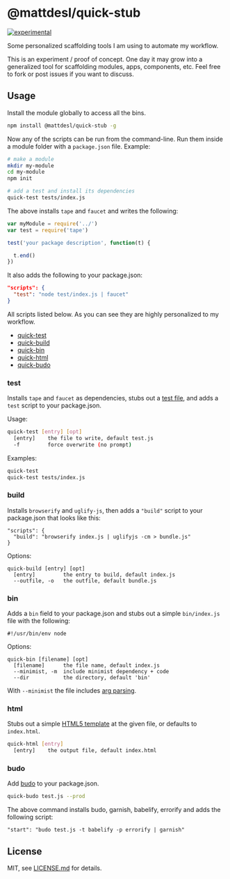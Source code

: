 # @mattdesl/quick-stub

[![experimental](http://badges.github.io/stability-badges/dist/experimental.svg)](http://github.com/badges/stability-badges)

Some personalized scaffolding tools I am using to automate my workflow. 

This is an experiment / proof of concept. One day it may grow into a generalized tool for scaffolding modules, apps, components, etc. Feel free to fork or post issues if you want to discuss.

## Usage

Install the module globally to access all the bins. 

```sh
npm install @mattdesl/quick-stub -g
```

Now any of the scripts can be run from the command-line. Run them inside a module folder with a `package.json` file. Example:

```sh
# make a module
mkdir my-module
cd my-module
npm init

# add a test and install its dependencies
quick-test tests/index.js
```

The above installs `tape` and `faucet` and writes the following:

```js
var myModule = require('../')
var test = require('tape')

test('your package description', function(t) {

  t.end()
})
```

It also adds the following to your package.json:

```json
"scripts": {
  "test": "node test/index.js | faucet"
}
```

All scripts listed below. As you can see they are highly personalized to my workflow.

- [quick-test](#test)
- [quick-build](#build)
- [quick-bin](#bin)
- [quick-html](#html)
- [quick-budo](#budo)

### test

Installs `tape` and `faucet` as dependencies, stubs out a [test file](templates/test.js), and adds a `test` script to your package.json.

Usage: 

```sh
quick-test [entry] [opt]
  [entry]    the file to write, default test.js
  -f         force overwrite (no prompt)
```

Examples:

```sh
quick-test
quick-test tests/index.js
```

### build

Installs `browserify` and `uglify-js`, then adds a `"build"` script to your package.json that looks like this:

```
"scripts": {
  "build": "browserify index.js | uglifyjs -cm > bundle.js"
}
```

Options: 

```
quick-build [entry] [opt]
  [entry]         the entry to build, default index.js
  --outfile, -o   the outfile, default bundle.js
```

### bin

Adds a `bin` field to your package.json and stubs out a simple `bin/index.js` file with the following:

```
#!/usr/bin/env node

```

Options:

```
quick-bin [filename] [opt]
  [filename]      the file name, default index.js
  --minimist, -m  include minimist dependency + code
  --dir           the directory, default 'bin'
```

With `--minimist` the file includes [arg parsing](templates/bin-minimist.js).

### html

Stubs out a simple [HTML5 template](templates/index.html) at the given file, or defaults to `index.html`. 

```sh
quick-html [entry]
  [entry]    the output file, default index.html
```

### budo

Add [budo](https://github.com/mattdesl/budo) to your package.json.

```sh
quick-budo test.js --prod
```

The above command installs budo, garnish, babelify, errorify and adds the following script:

```
"start": "budo test.js -t babelify -p errorify | garnish"
```
## License

MIT, see [LICENSE.md](http://github.com/mattdesl/quick-stub/blob/master/LICENSE.md) for details.
